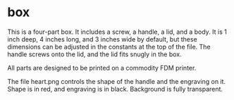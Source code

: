 # box

This is a four-part box. It includes a screw, a handle, a lid, and a body. It is 1 inch deep, 4 inches long, and 3 inches wide by default, but these dimensions can be adjusted in the constants at the top of the file. The handle screws onto the lid, and the lid fits snugly in the box.

All parts are designed to be printed on a commodity FDM printer.

The file heart.png controls the shape of the handle and the engraving on it. Shape is in red, and engraving is in black. Background is fully transparent.
